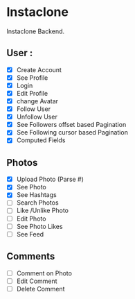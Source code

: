 # Instaclone

Instaclone Backend.

## User : 

- [X] Create Account
- [X] See Profile
- [X] Login
- [X] Edit Profile
- [X] change Avatar
- [X] Follow User
- [X] Unfollow User
- [X] See Followers offset based Pagination
- [X] See Following cursor based Pagination
- [X] Computed Fields

## Photos

- [X] Upload Photo (Parse #)
- [X] See Photo
- [X] See Hashtags
- [ ] Search Photos
- [ ] Like /Unlike Photo
- [ ] Edit Photo
- [ ] See Photo Likes
- [ ] See Feed

## Comments
- [ ] Comment on Photo
- [ ] Edit Comment
- [ ] Delete Comment
